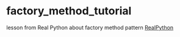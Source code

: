 # factory_method_tutorial
lesson from Real Python about factory method pattern
[RealPython](https://realpython.com/factory-method-python)
